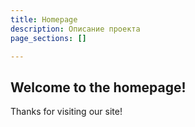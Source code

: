 ```yaml
---
title: Homepage
description: Описание проекта
page_sections: []

---
```

## Welcome to the homepage!
Thanks for visiting our site!